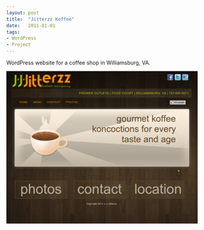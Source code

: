 ```yaml
---
layout: post
title:  "Jitterzz Koffee"
date:   2011-01-01
tags:
- WordPress
- Project
---
```


WordPress website for a coffee shop in Williamsburg, VA.

![Jitterzz](./assets/jitterzz-screenshot.png "Jitterzz")